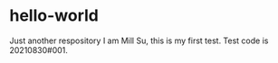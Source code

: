 # hello-world
Just another respository
I am Mill Su, this is my first test. Test code is 20210830#001. 
